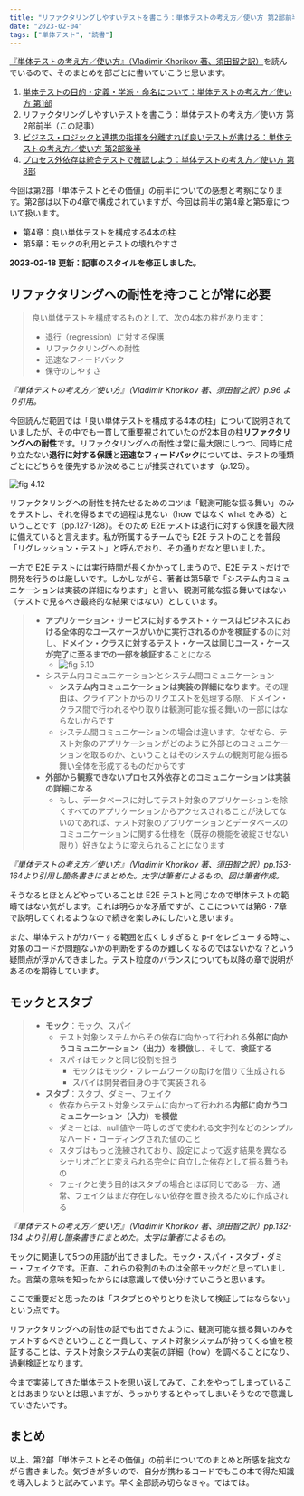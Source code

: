 ```yaml
---
title: "リファクタリングしやすいテストを書こう：単体テストの考え方／使い方 第2部前半"
date: "2023-02-04"
tags: ["単体テスト", "読書"]
---
```


[『単体テストの考え方／使い方』（Vladimir Khorikov 著、須田智之訳）](https://book.mynavi.jp/ec/products/detail/id=134252)を読んでいるので、そのまとめを部ごとに書いていこうと思います。

1. [単体テストの目的・定義・学派・命名について：単体テストの考え方／使い方 第1部](/posts/2023/01/unit-testing-principles-practices-and-patterns-part1)
1. リファクタリングしやすいテストを書こう：単体テストの考え方／使い方 第2部前半（この記事）
1. [ビジネス・ロジックと連携の指揮を分離すれば良いテストが書ける：単体テストの考え方／使い方 第2部後半](/posts/2023/02/unit-testing-principles-practices-and-patterns-part2-2)
1. [プロセス外依存は統合テストで確認しよう：単体テストの考え方／使い方 第3部](/posts/2023/02/unit-testing-principles-practices-and-patterns-part3)

今回は第2部「単体テストとその価値」の前半についての感想と考察になります。第2部は以下の4章で構成されていますが、今回は前半の第4章と第5章について扱います。

* 第4章：良い単体テストを構成する4本の柱
* 第5章：モックの利用とテストの壊れやすさ

**2023-02-18 更新：記事のスタイルを修正しました。**

## リファクタリングへの耐性を持つことが常に必要

> 良い単体テストを構成するものとして、次の4本の柱があります：
> * 退行（regression）に対する保護
> * リファクタリングへの耐性
> * 迅速なフィードバック
> * 保守のしやすさ

_『単体テストの考え方／使い方』（Vladimir Khorikov 著、須田智之訳）p.96 より引用。_

今回読んだ範囲では「良い単体テストを構成する4本の柱」について説明されていましたが、その中でも一貫して重要視されていたのが2本目の柱**リファクタリングへの耐性**です。リファクタリングへの耐性は常に最大限にしつつ、同時に成り立たない**退行に対する保護**と**迅速なフィードバック**については、テストの種類ごとにどちらを優先するか決めることが推奨されています（p.125）。

![fig 4.12](//www.plantuml.com/plantuml/png/LP3DIiD058NtUOfPraKsNOjqqwSmBiRajWRh59BfVdvGKbG8Y611aQ9Gg6WL4HMYUPZRr6JLLt2Q22QB6MQutptdS3eXfm4V7Gsi5kevwajKKrGBL6dvVKNrZF83vLCkufMOEMoTHAjhaTtFYacCyW7b1DNfEXbl4HgI07hKvSF0QXL2vDCp0pWiMtnNr3AzoH_V_y1-067e3vdLojFZGjoYd3kizBz3dQ0UeuvHQvEbNEW1UFlKFRG2S3bb_G6GRhkB-WJL9-feWq0RQjEVjvSiZXg0pxYnfTouri3i_6hvTT40Hypdrdz4icsNukOGkw5IUnExMjjSnDwf1wuw8VRkWUzvmFQQ6XrWdkd_5m00)

リファクタリングへの耐性を持たせるためのコツは「観測可能な振る舞い」のみをテストし、それを得るまでの過程は見ない（how ではなく what をみる）ということです（pp.127-128）。そのため E2E テストは退行に対する保護を最大限に備えていると言えます。私が所属するチームでも E2E テストのことを普段「リグレッション・テスト」と呼んでおり、その通りだなと思いました。

一方で E2E テストには実行時間が長くかかってしまうので、E2E テストだけで開発を行うのは厳しいです。しかしながら、著者は第5章で「システム内コミュニケーションは実装の詳細になります」と言い、観測可能な振る舞いではない（テストで見るべき最終的な結果ではない）としています。

> * **アプリケーション・サービスに対するテスト・ケースはビジネスにおける全体的なユースケースがいかに実行されるのかを検証する**のに対し、**ドメイン・クラスに対するテスト・ケースは同じユース・ケースが完了に至るまでの一部を検証する**ことになる
>   * ![fig 5.10](//www.plantuml.com/plantuml/png/SoWkIImgAStDuIfAJIv9p4lFILLGUhfasilc5O-RrZzkNlcuQSdZfaMFcpS_RkvGKaWiLaZEoKpDAq5M3fQV_hXvrUEcZO-RzpnkslwuUJbOn-x7JLj18isJ7pVj1EikJYqgoqnEHT7UtFcuUI7G7eWMcBKx3S4QKl9p4pFp38dHO8IamOWBuau5tPJyyZnTEvZ52bOAIizdhtksOkRxFHsFcvU1tRiJRCf62FlzdaubBfXgtT82e5weKJ1Hc9amjo7CVDouxicE1c3OAN51vQ0cG7NYCC48Zmb6Q2OufEQb0ACB0000)
> * システム内コミュニケーションとシステム間コミュニケーション
>   * **システム内コミュニケーションは実装の詳細になります**。その理由は、クライアントからのリクエストを処理する際、ドメイン・クラス間で行われるやり取りは観測可能な振る舞いの一部にはならないからです
>   * システム間コミュニケーションの場合は違います。なぜなら、テスト対象のアプリケーションがどのように外部とのコミュニケーションを取るのか、ということはそのシステムの観測可能な振る舞い全体を形成するものだからです
> * **外部から観察できないプロセス外依存とのコミュニケーションは実装の詳細になる**
>   * もし、データベースに対してテスト対象のアプリケーションを除くすべてのアプリケーションからアクセスされることが決してないのであれば、テスト対象のアプリケーションとデータベースのコミュニケーションに関する仕様を（既存の機能を破綻させない限り）好きなように変えられることになります

_『単体テストの考え方／使い方』（Vladimir Khorikov 著、須田智之訳）pp.153-164より引用し箇条書きにまとめた。太字は筆者によるもの。図は筆者作成。_

そうなるとほとんどやっていることは E2E テストと同じなので単体テストの範疇ではない気がします。これは明らかな矛盾ですが、ここについては第6・7章で説明してくれるようなので続きを楽しみにしたいと思います。

また、単体テストがカバーする範囲を広くしすぎると p-r をレビューする時に、対象のコードが問題ないかの判断をするのが難しくなるのではないかな？という疑問点が浮かんできました。テスト粒度のバランスについても以降の章で説明があるのを期待しています。

## モックとスタブ

> * **モック**：モック、スパイ
>   * テスト対象システムからその依存に向かって行われる**外部に向かうコミュニケーション（出力）を模倣**し、そして、**検証する**
>   * スパイはモックと同じ役割を担う
>     * モックはモック・フレームワークの助けを借りて生成される
>     * スパイは開発者自身の手で実装される
> * **スタブ**：スタブ、ダミー、フェイク
>   * 依存からテスト対象システムに向かって行われる**内部に向かうコミュニケーション（入力）を模倣**
>   * ダミーとは、null値や一時しのぎで使われる文字列などのシンプルなハード・コーディングされた値のこと
>   * スタブはもっと洗練されており、設定によって返す結果を異なるシナリオごとに変えられる完全に自立した依存として振る舞うもの
>   * フェイクと使う目的はスタブの場合とほぼ同じである一方、通常、フェイクはまだ存在しない依存を置き換えるために作成される

_『単体テストの考え方／使い方』（Vladimir Khorikov 著、須田智之訳）pp.132-134 より引用し箇条書きにまとめた。太字は筆者によるもの。_

モックに関連して5つの用語が出てきました。モック・スパイ・スタブ・ダミー・フェイクです。正直、これらの役割のものは全部モックだと思っていました。言葉の意味を知ったからには意識して使い分けていこうと思います。

ここで重要だと思ったのは「スタブとのやりとりを決して検証してはならない」という点です。

リファクタリングへの耐性の話でも出てきたように、観測可能な振る舞いのみをテストするべきということと一貫して、テスト対象システムが持ってくる値を検証することは、テスト対象システムの実装の詳細（how）を調べることになり、過剰検証となります。

今まで実装してきた単体テストを思い返してみて、これをやってしまっていることはあまりないとは思いますが、うっかりするとやってしまいそうなので意識していきたいです。

## まとめ

以上、第2部「単体テストとその価値」の前半についてのまとめと所感を拙文ながら書きました。気づきが多いので、自分が携わるコードでもこの本で得た知識を導入しようと試みています。早く全部読み切らなきゃ。ではでは。
